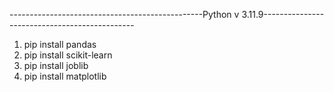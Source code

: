 ------------------------------------------------Python v 3.11.9----------------------------------------------

1. pip install pandas
2. pip install scikit-learn
3. pip install joblib
4. pip install matplotlib
